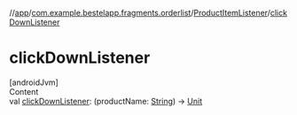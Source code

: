 //[app](../../index.md)/[com.example.bestelapp.fragments.orderlist](../index.md)/[ProductItemListener](index.md)/[clickDownListener](click-down-listener.md)



# clickDownListener  
[androidJvm]  
Content  
val [clickDownListener](click-down-listener.md): (productName: [String](https://kotlinlang.org/api/latest/jvm/stdlib/kotlin/-string/index.html)) -> [Unit](https://kotlinlang.org/api/latest/jvm/stdlib/kotlin/-unit/index.html)  



